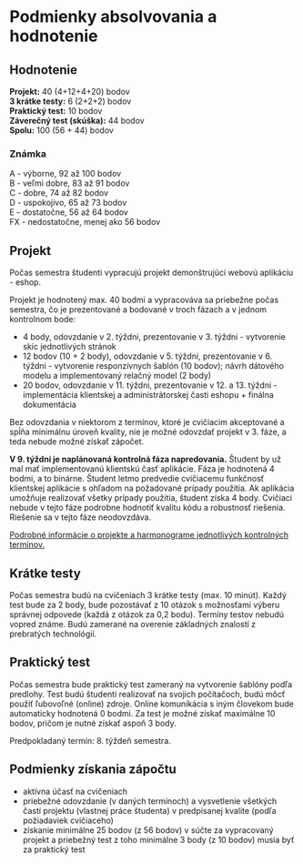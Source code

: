 # Podmienky absolvovania a hodnotenie


## Hodnotenie
**Projekt:** 40 (4+12+4+20) bodov  
**3 krátke testy:** 6 (2+2+2) bodov  
**Praktický test:** 10 bodov  
**Záverečný test (skúška):** 44 bodov  
**Spolu:** 100 (56 + 44) bodov  

### Známka
A - výborne, 92 až 100 bodov   
B - veľmi dobre, 83 až 91 bodov    
C - dobre, 74 až 82  bodov  
D - uspokojivo, 65 až 73 bodov    
E - dostatočne, 56 až 64 bodov  
FX - nedostatočne, menej ako 56 bodov


## Projekt
Počas semestra študenti vypracujú projekt demonštrujúci webovú aplikáciu - eshop. 

Projekt je hodnotený max. 40 bodmi a vypracováva sa priebežne počas semestra, čo je prezentované a bodované v troch fázach a v jednom kontrolnom bode:

* 4 body, odovzdanie v 2. týždni, prezentovanie v 3. týždni - vytvorenie skíc jednotlivých stránok
* 12 bodov (10 + 2 body), odovzdanie v 5. týždni, prezentovanie v 6. týždni -  vytvorenie responzívnych šablón (10 bodov); návrh dátového modelu a implementovaný relačný model (2 body)  
* 20 bodov, odovzdanie v 11. týždni, prezentovanie v 12. a 13. týždni - implementácia klientskej a administrátorskej časti eshopu + finálna dokumentácia

Bez odovzdania v niektorom z termínov, ktoré je cvičiacim akceptované a spĺňa minimálnu úroveň kvality, nie je možné odovzdať projekt v 3. fáze, a teda nebude možné získať zápočet.

**V 9. týždni je naplánovaná kontrolná fáza napredovania.** Študent by už mal mať implementovanú klientskú časť aplikácie. Fáza je hodnotená 4 bodmi, a to binárne. Študent letmo predvedie cvičiacemu funkčnosť klientskej aplikácie s ohľadom na požadované prípady použitia. Ak aplikácia umožňuje realizovať všetky prípady použitia, študent získa 4 body. Cvičiaci nebude v tejto fáze podrobne hodnotiť kvalitu kódu a robustnosť riešenia. Riešenie sa v tejto fáze neodovzdáva.

[Podrobné informácie o projekte a harmonograme jednotlivých kontrolných termínov.](../semestralny-projekt)

## Krátke testy
Počas semestra budú na cvičeniach 3 krátke testy (max. 10 minút). Každý test bude za 2 body, bude pozostávať z 10 otázok s možnosťami výberu správnej odpovede (každá z otázok za 0,2 bodu). Termíny testov nebudú vopred známe. Budú zamerané na overenie základných znalostí z prebratých technológií.

## Praktický test
Počas semestra bude praktický test zameraný na vytvorenie šablóny podľa predlohy. Test budú študenti realizovať na svojich počítačoch, budú môcť použiť ľubovoľné (online) zdroje. Online komunikácia s iným človekom bude automaticky hodnotená 0 bodmi. Za test je možné získať maximálne 10 bodov, pričom je nutné získať aspoň 3 body.

Predpokladaný termín: 8. týždeň semestra.

## Podmienky získania zápočtu
* aktívna účasť na cvičeniach
* priebežné odovzdanie (v daných termínoch) a vysvetlenie všetkých častí projektu (vlastnej práce študenta) v predpísanej kvalite (podľa požiadaviek cvičiaceho)
* získanie minimálne 25 bodov (z 56 bodov) v súčte za vypracovaný projekt a priebežný test z toho minimálne 3 body (z 10 bodov) musia byť za praktický test

